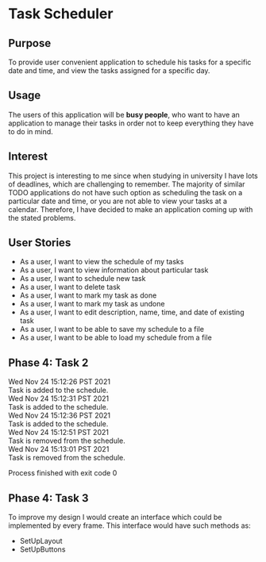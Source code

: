 # Task Scheduler

## Purpose 

To provide user convenient application to schedule his tasks for a specific date and time, and view the tasks assigned 
for a specific day.

## Usage

The users of this application will be **busy people**, who want to have an application to manage their tasks in order not to
keep everything they have to do in mind.


## Interest

This project is interesting to me since when studying in university I have lots of deadlines, which are challenging to 
remember. The majority of similar TODO applications do not have such option as scheduling the task on a particular date 
and time, or you are not able to view your tasks at a calendar. Therefore, I have decided to make an application coming
up with the stated problems.

## User Stories

- As a user, I want to view the schedule of my tasks 
- As a user, I want to view information about particular task
- As a user, I want to schedule new task
- As a user, I want to delete task
- As a user, I want to mark my task as done
- As a user, I want to mark my task as undone
- As a user, I want to edit description, name, time, and date of existing task
- As a user, I want to be able to save my schedule to a file 
- As a user, I want to be able to load my schedule from a file

## Phase 4: Task 2

Wed Nov 24 15:12:26 PST 2021\
Task is added to the schedule.\
Wed Nov 24 15:12:31 PST 2021\
Task is added to the schedule.\
Wed Nov 24 15:12:36 PST 2021\
Task is added to the schedule.\
Wed Nov 24 15:12:51 PST 2021\
Task is removed from the schedule.\
Wed Nov 24 15:13:01 PST 2021\
Task is removed from the schedule.

Process finished with exit code 0

## Phase 4: Task 3
To improve my design I would create an interface which could be implemented by every frame. This interface would have 
such methods as:
- SetUpLayout
- SetUpButtons